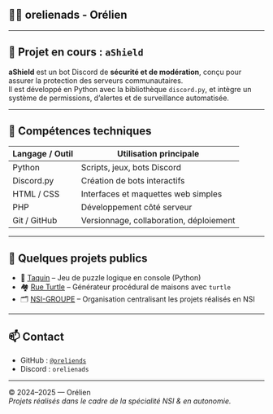 ## 👨‍💻 orelienads - Orélien
---

## 🔐 Projet en cours : `aShield`

**aShield** est un bot Discord de **sécurité et de modération**, conçu pour assurer la protection des serveurs communautaires.  
Il est développé en Python avec la bibliothèque `discord.py`, et intègre un système de permissions, d’alertes et de surveillance automatisée.

---

## 🧰 Compétences techniques

| Langage / Outil     | Utilisation principale                       |
|---------------------|----------------------------------------------|
| Python              | Scripts, jeux, bots Discord                  |
| Discord.py          | Création de bots interactifs                 |
| HTML / CSS          | Interfaces et maquettes web simples          |
| PHP                 | Développement côté serveur                   |
| Git / GitHub        | Versionnage, collaboration, déploiement      |

---

## 🔗 Quelques projets publics

- 🧩 [Taquin](https://github.com/NSI-GROUPE/taquin) – Jeu de puzzle logique en console (Python)
- 🏘️ [Rue Turtle](https://github.com/NSI-GROUPE/rue-turtle) – Générateur procédural de maisons avec `turtle`
- 🗂️ [NSI-GROUPE](https://github.com/NSI-GROUPE) – Organisation centralisant les projets réalisés en NSI

---

## 📫 Contact

- GitHub : [`@oreliends`](https://github.com/oreliends)
- Discord : `orelienads`

---

© 2024–2025 — Orélien  
*Projets réalisés dans le cadre de la spécialité NSI & en autonomie.*
